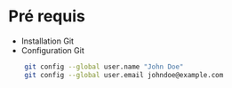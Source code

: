 # Pré requis

* Installation Git
* Configuration Git 
```bash
    git config --global user.name "John Doe"
    git config --global user.email johndoe@example.com
```
